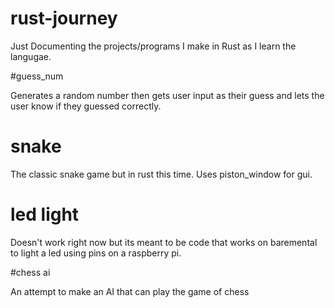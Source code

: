 # rust-journey

Just Documenting the projects/programs I make in Rust as I learn the langugae.

#guess_num

Generates a random number then gets user input as their guess and lets the user know if they guessed correctly.

# snake

The classic snake game but in rust this time. Uses piston_window for gui.

# led light

Doesn't work right now but its meant to be code that works on baremental to light a led using pins on a raspberry pi.

#chess ai 

An attempt to make an AI that can play the game of chess
